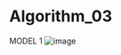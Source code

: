 # Algorithm_03

MODEL 1
![image](https://user-images.githubusercontent.com/23257558/83617812-975f4e00-a5c4-11ea-83f4-8cc27d2d010c.png)
